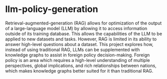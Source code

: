 # llm-policy-generation

Retrieval-augmented-generation (RAG) allows for optimization of the output of a large-language model (LLM) by allowing it to access information outside of its training database. This allows the capabilities of the LLM to be applied to new datasets and tasks. However, RAG is limited in its ability to answer high-level questions about a dataset. This project explores how, instead of using traditional RAG, LLMs can be supplemented with knowledge graphs to assist in foreign policy decision-making. Foreign policy is an area which requires a high-level understanding of multiple perspectives, global implications, and rich relationships between nations, which makes knowledge graphs better suited for it than traditional RAG.
